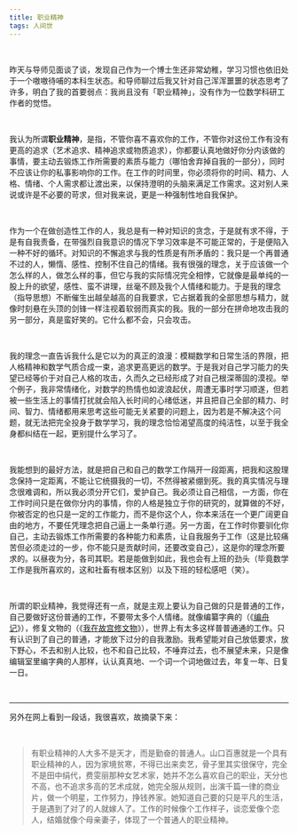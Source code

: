 ```yaml
---
title: 职业精神
tags: 人间世
---
```


<br/>

昨天与导师见面谈了谈，发现自己作为一个博士生还非常幼稚，学习习惯也依旧处于一个嗷嗷待哺的本科生状态。和导师聊过后我又针对自己浑浑噩噩的状态思考了许多，明白了我的首要弱点：我尚且没有「职业精神」，没有作为一位数学科研工作者的觉悟。

<br/>

我认为所谓**职业精神**，是指，不管你喜不喜欢你的工作，不管你对这份工作有没有更高的追求（艺术追求、精神追求或物质追求），你都要认真地做好你分内该做的事情，要主动去锻炼工作所需要的素质与能力（哪怕舍弃掉自我的一部分），同时不应该让你的私事影响你的工作。在工作的时间里，你必须将你的时间、精力、人格、情绪、个人需求都让渡出来，以保持澄明的头脑来满足工作需求。这对别人来说或许是不必要的苛求，但对我来说，更是一种强制性地自我保护。

<br/>

作为一个在做创造性工作的人，我总是有一种对知识的贪念，于是就有求不得，于是有自我责备，在带强烈自我意识的情况下学习效率是不可能正常的，于是便陷入一种不好的循环。对知识的不懈追求与我的性质是有所矛盾的：我只是一个再普通不过的人，懒惰、感性、控制不住自己的情绪。我有很强的理念，关于应该做一个怎么样的人，做怎么样的事，但它与我的实际情况完全相悖，它就像是最单纯的一股上升的欲望，感性、蛮不讲理，丝毫不顾及我个人情绪和能力。于是我的理念（指导思想）不断催生出越垒越高的自我要求，它占据着我的全部思想与精力，就像时刻悬在头顶的剑锋一样注视着软弱而真实的我。我的一部分在拼命地攻击我的另一部分，真是蛮好笑的。它什么都不会，只会攻击。

<br/>

我的理念一直告诉我什么是它以为的真正的浪漫：模糊数学和日常生活的界限，把人格精神和数学气质合成一束，追求更高更远的数学。于是我对自己学习能力的失望已经等价于对自己人格的攻击，久而久之已经形成了对自己根深蒂固的漠视。举个例子，我非常情绪化，对数学的热情也如波浪起伏，周遭无事时学习顺遂，但若被一些生活上的事情打扰就会陷入长时间的心绪低迷，并且把自己全部的精力、时间、智力、情绪都用来思考这些可能无关紧要的问题上，因为若是不解决这个问题，就无法把完全投身于数学学习，我的理念恰恰渴望高度的纯洁性，以至于我全身都纠结在一起，更别提什么学习了。

<br/>

我能想到的最好方法，就是把自己和自己的数学工作隔开一段距离，把我和这股理念保持一定距离，不能让它统摄我的一切，不然得被紧绷到死。我的真实情况与理念很难调和，所以我必须分开它们，爱护自己。我必须让自己相信，一方面，你在工作时间只是在做你分内的事情，你的人格是独立于你的研究的，就算做的不好，你被否定的也只是一定的工作能力，而不是你这个人，你本来活在一个更广阔更自由的地方，不要任凭理念把自己逼上一条单行道。另一方面，在工作时你要驯化你自己，主动去锻炼工作所需要的各种能力和素质，让自我服务于工作（这是比较痛苦但必须走过的一步，你不能只是贡献时间，还要改变自己），这是你的理念所要求的。以昼夜为分，各司其职。若是能做到如此，我也会有上班的劲头（毕竟数学工作是我所喜欢的，这和社畜有根本区别）以及下班的轻松感吧（笑）。

<br/>

所谓的职业精神，我觉得还有一点，就是主观上要认为自己做的只是普通的工作，自己要做好这份普通的工作，不要带太多个人情绪。就像编纂字典的（《[编舟记](https://movie.douban.com/subject/26752720/)》），修复文物的（《[我在故宫修文物](https://movie.douban.com/subject/26703457/)》），世界上有太多这样普普通通的工作。只有认识到了自己的普通，才能放下过分的自我激励。我希望能对自己放低要求，放下野心，不去和别人比较，也不和自己比较，不唾弃过去，也不展望未来，只是像编辑室里编字典的人那样，认认真真地、一个词一个词地做过去，年复一年、日复一日。

<br/>

---



另外在网上看到一段话，我很喜欢，故摘录下来：

<br/>

> 有职业精神的人大多不是天才，而是勤奋的普通人。山口百惠就是一个具有职业精神的人，因为家境贫寒，不得已出来卖艺，骨子里其实很保守，完全不是田中绢代，费雯丽那种女艺术家，她并不怎么喜欢自己的职业，天分也不高，也不追求多高的艺术成就，她完全服从规则，出演千篇一律的商业片，做一个明星，工作努力，挣钱养家。她知道自己要的只是平凡的生活，于是遇到了对了的人就嫁人了。工作的时候像个工作样子，谈恋爱像个恋人，结婚就像个母亲妻子，体现了一个普通人的职业精神。